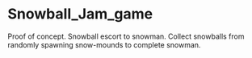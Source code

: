 # Snowball_Jam_game
Proof of concept. Snowball escort to snowman. Collect snowballs from randomly spawning snow-mounds to complete snowman.
